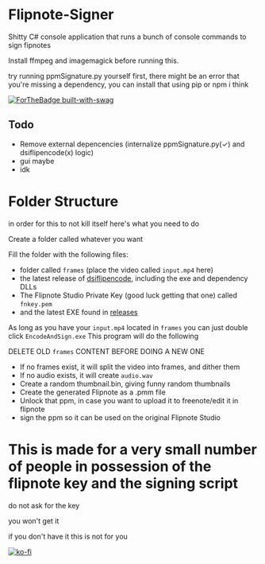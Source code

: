 # Flipnote-Signer
Shitty C# console application that runs a bunch of console commands to sign fipnotes

Install ffmpeg and imagemagick before running this.

try running ppmSignature.py yourself first, there might be an error that you're missing a dependency, you can install that using pip or npm i think

[![ForTheBadge built-with-swag](http://ForTheBadge.com/images/badges/built-with-swag.svg)](https://GitHub.com/Naereen/) 

## Todo
* Remove external depencencies (internalize ppmSignature.py(✓) and dsiflipencode(x) logic)
* gui maybe
* idk

# Folder Structure
in order for this to not kill itself here's what you need to do

Create a folder called whatever you want

Fill the folder with the following files:

* folder called `frames` (place the video called `input.mp4` here)
* the latest release of [dsiflipencode](https://github.com/khang06/dsiflipencode), including the exe and dependency DLLs
* The Flipnote Studio Private Key (good luck getting that one) called `fnkey.pem`
* and the latest EXE found in [releases](https://github.com/RinLovesYou/Flipnote-Signer/releases) 

As long as you have your `input.mp4` located in `frames` you can just double click `EncodeAndSign.exe`
This program will do the following

DELETE OLD `frames` CONTENT BEFORE DOING A NEW ONE

* If no frames exist, it will split the video into frames, and dither them
* If no audio exists, it will create `audio.wav`
* Create a random thumbnail.bin, giving funny random thumbnails
* Create the generated Flipnote as a .pmm file
* Unlock that ppm, in case you want to upload it to freenote/edit it in flipnote
* sign the ppm so it can be used on the original Flipnote Studio

# This is made for a very small number of people in possession of the flipnote key and the signing script
do not ask for the key

you won't get it

if you don't have it this is not for you

[![ko-fi](https://www.ko-fi.com/img/githubbutton_sm.svg)](https://ko-fi.com/K3K61YCS7)
